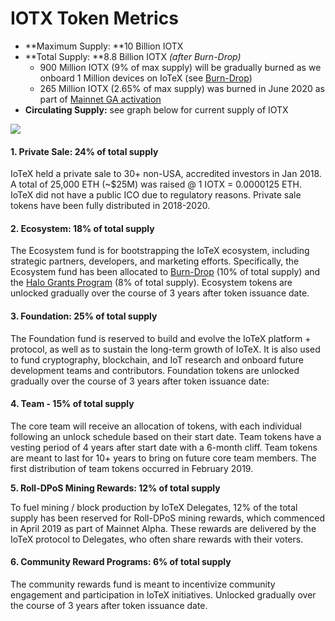 # IOTX Token Metrics

* **Maximum Supply: **10 Billion IOTX
* **Total Supply: **8.8 Billion IOTX _(after Burn-Drop)_
  * 900 Million IOTX (9% of max supply) will be gradually burned as we onboard 1 Million devices on IoTeX (see [Burn-Drop](https://burndrop.iotex.io))
  * 265 Million IOTX (2.65% of max supply) was burned in June 2020 as part of [Mainnet GA activation](https://community.iotex.io/t/burning-2-65-of-total-iotx-supply-from-iotex-foundation-funds/1261)
* **Circulating Supply:** see graph below for current supply of IOTX

![](../.gitbook/assets/token\_release\_schedule.png)

#### **1. Private Sale: 24% of total supply** <a href="1-private-sale-24-of-total-supply" id="1-private-sale-24-of-total-supply"></a>

IoTeX held a private sale to 30+ non-USA, accredited investors in Jan 2018. A total of 25,000 ETH (\~$25M) was raised @ 1 IOTX = 0.0000125 ETH. IoTeX did not have a public ICO due to regulatory reasons. Private sale tokens have been fully distributed in 2018-2020.

#### **2. Ecosystem: 18% of total supply** <a href="4-ecosystem-30-of-total-supply" id="4-ecosystem-30-of-total-supply"></a>

The Ecosystem fund is for bootstrapping the IoTeX ecosystem, including strategic partners, developers, and marketing efforts. Specifically, the Ecosystem fund has been allocated to [Burn-Drop](https://burndrop.iotex.io) (10% of total supply) and the [Halo Grants Program](https://iotex.io/halo) (8% of total supply). Ecosystem tokens are unlocked gradually over the course of 3 years after token issuance date.

#### **3. Foundation: 25% of total supply** <a href="5-foundation-25-of-total-supply" id="5-foundation-25-of-total-supply"></a>

The Foundation fund is reserved to build and evolve the IoTeX platform + protocol, as well as to sustain the long-term growth of IoTeX. It is also used to fund cryptography, blockchain, and IoT research and onboard future development teams and contributors. Foundation tokens are unlocked gradually over the course of 3 years after token issuance date:

#### **4. Team - 15% of total supply** <a href="3-team-15-of-total-supply" id="3-team-15-of-total-supply"></a>

The core team will receive an allocation of tokens, with each individual following an unlock schedule based on their start date. Team tokens have a vesting period of 4 years after start date with a 6-month cliff. Team tokens are meant to last for 10+ years to bring on future core team members. The first distribution of team tokens occurred in February 2019.

**5. Roll-DPoS Mining Rewards: 12% of total supply**

To fuel mining / block production by IoTeX Delegates, 12% of the total supply has been reserved for Roll-DPoS mining rewards, which commenced in April 2019 as part of Mainnet Alpha. These rewards are delivered by the IoTeX protocol to Delegates, who often share rewards with their voters.

#### **6. Community Reward Programs: 6% of total supply** <a href="2-community-reward-programs-6-of-total-supply" id="2-community-reward-programs-6-of-total-supply"></a>

The community rewards fund is meant to incentivize community engagement and participation in IoTeX initiatives. Unlocked gradually over the course of 3 years after token issuance date.
